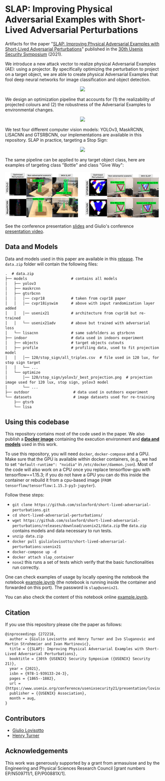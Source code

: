 # SLAP: Improving Physical Adversarial Examples with Short-Lived Adversarial Perturbations

Artifacts for the paper "[SLAP: Improving Physical Adversarial Examples with Short-Lived Adversarial Perturbations](https://www.usenix.org/conference/usenixsecurity21/presentation/lovisotto)" published in the [30th Usenix Security Symposium](https://www.usenix.org/conference/usenixsecurity21) (2021).

We introduce a new attack vector to realize physical Adversarial Examples
(AE): using a projector.
By specifically optimizing the perturbation to project on a target object,
we are able to create physical Adversarial Examples that fool deep neural networks
for image classification and object detection.

<p align="center"><img src="https://raw.githubusercontent.com/ssloxford/short-lived-adversarial-perturbations/master/images/projection.gif" width="40%"></p>

We design an optimization pipeline that accounts for (1) the realizability
of projected colours and (2) the robustness of the Adversarial Examples to environmental changes.

<p align="center"><img src="https://raw.githubusercontent.com/ssloxford/short-lived-adversarial-perturbations/master/images/slap.gif" width="60%"></p>

We test four different computer vision models: YOLOv3, MaskRCNN, LISACNN and GTSRBCNN,
our implementations are available in this repository.
SLAP in practice, targeting a Stop Sign:

<p align="center"><img src="https://raw.githubusercontent.com/ssloxford/short-lived-adversarial-perturbations/master/images/videos.gif" width="95%"></p>

The same pipeline can be applied to any target object class, here are examples 
of targeting class "Bottle" and class "Give Way":

![Other objects](images/other_objects.png "Other objects")

See the conference presentation [slides](https://www.usenix.org/system/files/sec21_slides_lovisotto.pdf) and Giulio's conference [presentation video](https://www.youtube.com/watch?v=o4LrVm5LP2E).


## Data and Models
Data and models used in this paper are available in this [release](https://github.com/ssloxford/short-lived-adversarial-perturbations/releases/tag/usenix21).
The `data.zip` folder will contain the following files:
```
.  # data.zip
├── models                    # contains all models
│   ├── yolov3           
│   ├── maskrcnn
│   ├── gtsrbcnn
│   │   │── cvpr18            # taken from cvpr18 paper
│   │   │── cvpr18iyswim      # above with input randomization layer added
│   │   │── usenix21          # architecture from cvpr18 but re-trained
│   │   └── usenix21adv       # above but trained with adversarial loss
│   └── lisacnn               # same subfolders as gtsrbcnn
├── indoor                    # data used in indoors experiment
│   ├── objects               # target objects cutouts
│   ├── profile               # profiling data, used to fit projection model
│   │   │── 120/stop_sign/all_triples.csv  # file used in 120 lux, for stop sign target
│   │   └── ...        
│   └── optimize
│       │── 120/stop_sign/yolov3/_best_projection.png  # projection image used for 120 lux, stop sign, yolov3 model
│       └── ...        
├── outdoor                    # data used in outdoors experiment 
└── datasets                   # image datasets used for re-training
    ├── gtsrb           
    └── lisa
```

## Using this codebase
This repository contains most of the code used in the paper.
We also publish a [**Docker image**](https://hub.docker.com/r/giuliolovisotto/short-lived-adversarial-perturbations/)
containing the execution environment and
[**data and models**](https://github.com/ssloxford/short-lived-adversarial-perturbations/releases/tag/usenix21)
used in this work. 

To use this repository, you will need `docker`, `docker-compose` and a GPU. 
Make sure that the GPU is available within docker containers, (e.g., we had to 
set `"default-runtime": "nvidia"` in `/etc/docker/daemon.json`). 
Most of the code will also work on a CPU once you replace tensorflow-gpu with tensorflow==1.15.3;
if you do not have a GPU you can do this inside the container or rebuild it from a cpu-based image 
(`FROM tensorflow/tensorflow:1.15.3-py3-jupyter`).

Follow these steps:
 
 * `git clone https://github.com/ssloxford/short-lived-adversarial-perturbations.git`
 * `cd short-lived-adversarial-perturbations/`
 * `wget https://github.com/ssloxford/short-lived-adversarial-perturbations/releases/download/usenix21/data.zip`
 the `data.zip` contains models and data necessary to run tests.
 * `unzip data.zip`
 * `docker pull giuliolovisotto/short-lived-adversarial-perturbations:usenix21`
 * `docker-compose up -d`
 * `docker attach slap_container`
 * `nose2` this runs a set of tests which verify that the basic functionalities run correctly.
 
One can check examples of usage by locally opening the notebook
the notebook [example.ipynb](https://localhost:5749)
(the notebook is running inside the container and forwarded on this port).
The password is `slap@usenix21`.

You can also check the content of this notebook online
[example.ipynb](https://github.com/ssloxford/short-lived-adversarial-perturbations/blob/main/code/example.ipynb).

## Citation
If you use this repository please cite the paper as follows:
```
@inproceedings {272218,
  author = {Giulio Lovisotto and Henry Turner and Ivo Sluganovic and Martin Strohmeier and Ivan Martinovic},
  title = {{SLAP}: Improving Physical Adversarial Examples with Short-Lived Adversarial Perturbations},
  booktitle = {30th {USENIX} Security Symposium ({USENIX} Security 21)},
  year = {2021},
  isbn = {978-1-939133-24-3},
  pages = {1865--1882},
  url = {https://www.usenix.org/conference/usenixsecurity21/presentation/lovisotto},
  publisher = {{USENIX} Association},
  month = aug,
}
```

## Contributors
 * [Giulio Lovisotto](https://giuliolovisotto.github.io)
 * [Henry Turner](http://www.cs.ox.ac.uk/people/henry.turner/)

## Acknowledgements

This work was generously supported by a grant from armasuisse and by the Engineering and Physical Sciences Research Council \[grant numbers EP/N509711/1, EP/P00881X/1\].
